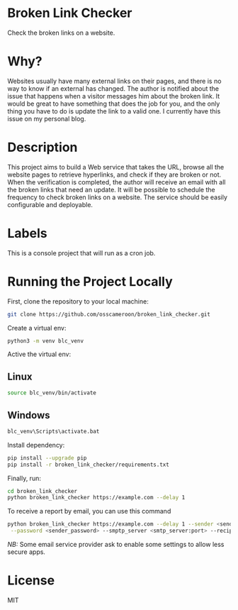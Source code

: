 # Broken Link Checker
Check the broken links on a website.

# Why?
Websites usually have many external links on their pages, and there is no way to know if an external has changed. The author is notified about the issue that happens when a visitor messages him about the broken link. It would be great to have something that does the job for you, and the only thing you have to do is update the link to a valid one. I currently have this issue on my personal blog.

# Description
This project aims to build a Web service that takes the URL, browse all the website pages to retrieve hyperlinks, and check if they are broken or not. When the verification is completed, the author will receive an email with all the broken links that need an update. It will be possible to schedule the frequency to check broken links on a website. The service should be easily configurable and deployable.

# Labels
This is a console project that will run as a cron job.

# Running the Project Locally

First, clone the repository to your local machine:

```bash
git clone https://github.com/osscameroon/broken_link_checker.git
```

Create a virtual env:

```bash
python3 -m venv blc_venv
```

Active the virtual env:
## Linux
```bash
source blc_venv/bin/activate
```
## Windows
```cmd
blc_venv\Scripts\activate.bat
```

Install dependency:

```bash
pip install --upgrade pip
pip install -r broken_link_checker/requirements.txt
```

Finally, run:

```bash
cd broken_link_checker
python broken_link_checker https://example.com --delay 1
```

To receive a report by email, you can use this command

```bash
python broken_link_checker https://example.com --delay 1 --sender <sender_email_address>\
 --password <sender_password> --smptp_server <smtp_server:port> --recipient <recipient_email_address>
```

*NB:* Some email service provider ask to enable some settings to allow less secure apps. 

# License
MIT
